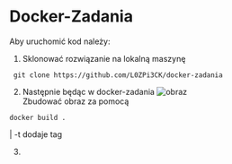 # Docker-Zadania

Aby uruchomić kod należy:

1. Sklonować rozwiązanie na lokalną maszynę

```console
 git clone https://github.com/L0ZPi3CK/docker-zadania
```

2. Następnie będąc w docker-zadania
![obraz](https://user-images.githubusercontent.com/84734341/179546941-1efa0efa-232a-436d-b8e4-2d00573a069c.png)  
Zbudować obraz za pomocą 
```console
docker build .
```
| -t dodaje tag

3. 
